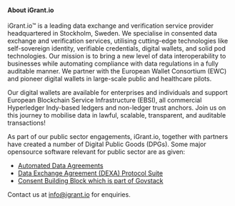 #### About iGrant.io

iGrant.io™ is a leading data exchange and verification service provider headquartered in Stockholm, Sweden. We specialise in consented data exchange and verification services, utilising cutting-edge technologies like self-sovereign identity, verifiable credentials, digital wallets, and solid pod technologies. Our mission is to bring a new level of data interoperability to businesses while automating compliance with data regulations in a fully auditable manner. We partner with the European Wallet Consortium (EWC) and pioneer digital wallets in large-scale public and healthcare pilots. 

Our digital wallets are available for enterprises and individuals and support European Blockchain Service Infrastructure (EBSI), all commercial Hyperledger Indy-based ledgers and non-ledger trust anchors. Join us on this journey to mobilise data in lawful, scalable, transparent, and auditable transactions!

As part of our public sector engagements, iGrant.io, together with partners have created a number of Digital Public Goods (DPGs). Some major opensource software relevant for public sector are as given:

* [Automated Data Agreements](https://app.digitalpublicgoods.net/a/10007)
* [Data Exchange Agreement (DEXA) Protocol Suite](https://app.digitalpublicgoods.net/a/10962)
* [Consent Building Block which is part of Govstack](https://github.com/decentralised-dataexchange/bb-consent-docs/wiki)

Contact us at [info@igrant.io](mailto:info@igrant.io) for enquiries.

